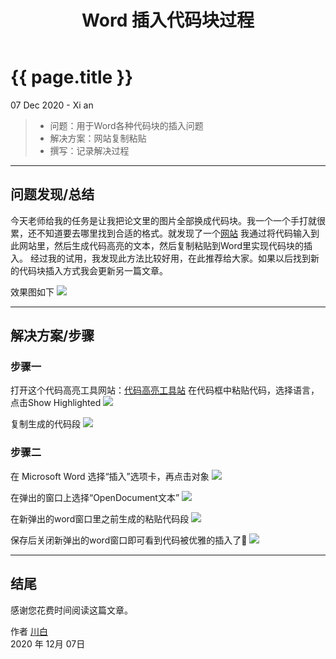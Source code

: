﻿---
layout: post
title: Word 插入代码块过程
---

{{ page.title }}
================

<p class="meta">07 Dec 2020 - Xi an</p>


> * 问题：用于Word各种代码块的插入问题
> * 解决方案：网站复制粘贴
> * 撰写：记录解决过程

------
## 问题发现/总结
今天老师给我的任务是让我把论文里的图片全部换成代码块。我一个一个手打就很累，还不知道要去哪里找到合适的格式。就发现了一个[网站](http://www.planetb.ca/syntax-highlight-word)
我通过将代码输入到此网站里，然后生成代码高亮的文本，然后复制粘贴到Word里实现代码块的插入。
经过我的试用，我发现此方法比较好用，在此推荐给大家。如果以后找到新的代码块插入方式我会更新另一篇文章。

效果图如下
<img src="https://s3.ax1x.com/2020/12/07/DvfY6S.png">

------
## 解决方案/步骤

### 步骤一
打开这个代码高亮工具网站：[代码高亮工具站](http://www.planetb.ca/syntax-highlight-word)
在代码框中粘贴代码，选择语言，点击Show Highlighted
<img src="https://s3.ax1x.com/2020/12/07/Dvf3fP.md.png">

复制生成的代码段
<img src="https://s3.ax1x.com/2020/12/07/DvhucT.md.png">
### 步骤二
在 Microsoft Word 选择“插入”选项卡，再点击对象
<img src="https://s3.ax1x.com/2020/12/07/DvflFI.png">

在弹出的窗口上选择“OpenDocument文本”
<img src="https://s3.ax1x.com/2020/12/07/DvfGSf.md.png">

在新弹出的word窗口里之前生成的粘贴代码段
<img src="https://s3.ax1x.com/2020/12/07/Dvf1Yt.md.png">

保存后关闭新弹出的word窗口即可看到代码被优雅的插入了🤭
<img src="https://s3.ax1x.com/2020/12/07/DvfJl8.md.png">

------

## 结尾
感谢您花费时间阅读这篇文章。

作者 [川白](https://deoncn.top)     
2020 年 12月 07日    

[^LaTeX]: 支持 **LaTeX** 编辑显示支持，例如：$\sum_{i=1}^n a_i=0$， 访问 [MathJax][7] 参考更多使用方法。

[^code]: 代码高亮功能支持包括 Java, Python, JavaScript 在内的，**四十一**种主流编程语言。


  [6]: http://weibo.com/ghosert
  [7]: http://meta.math.stackexchange.com/questions/5020/mathjax-basic-tutorial-and-quick-reference